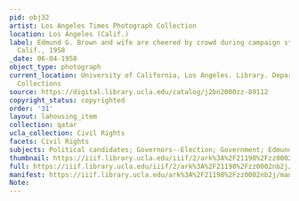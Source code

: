 ```yaml
---
pid: obj32
artist: Los Angeles Times Photograph Collection
location: Los Angeles (Calif.)
label: Edmund G. Brown and wife are cheered by crowd during campaign stop in Los Angeles,
  Calif., 1958
_date: 06-04-1958
object_type: photograph
current_location: University of California, Los Angeles. Library. Department of Special
  Collections
source: https://digital.library.ucla.edu/catalog/j2bn2000zz-89112
copyright_status: copyrighted
order: '31'
layout: lahousing_item
collection: qatar
ucla_collection: Civil Rights
facets: Civil Rights
subjects: Political candidates; Governors--Election; Government; Edmund G. Brown
thumbnail: https://iiif.library.ucla.edu/iiif/2/ark%3A%2F21198%2Fzz0002nb2j/full/250,/0/default.jpg
full: https://iiif.library.ucla.edu/iiif/2/ark%3A%2F21198%2Fzz0002nb2j/full/full/0/default.jpg
manifest: https://iiif.library.ucla.edu/ark%3A%2F21198%2Fzz0002nb2j/manifest
Note:
---
```


